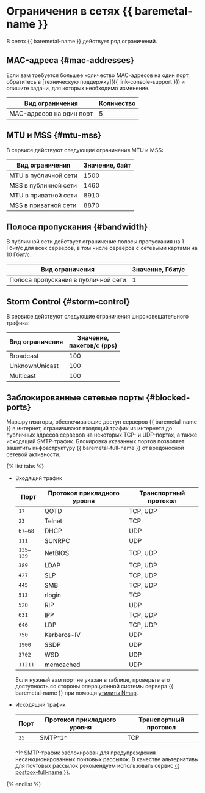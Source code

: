 # Ограничения в сетях {{ baremetal-name }}

В сетях {{ baremetal-name }} действует ряд ограничений.

## MAC-адреса {#mac-addresses}

Если вам требуется большее количество MAC-адресов на один порт, обратитесь в [техническую поддержку]({{ link-console-support }}) и опишите задачи, для которых необходимо изменение.

Вид ограничения | Количество
--- | ---
MAC-адресов на один порт | 5

## MTU и MSS {#mtu-mss}

В сервисе действуют следующие ограничения MTU и MSS:

Вид ограничения | Значение, байт
--- | ---
MTU в публичной сети | 1500
MSS в публичной сети | 1460
MTU в приватной сети | 8910
MSS в приватной сети | 8870

## Полоса пропускания {#bandwidth}

В публичной сети действует ограничение полосы пропускания на 1 Гбит/с для всех серверов, в том числе серверов с сетевыми картами на 10 Гбит/c.

Вид ограничения | Значение, Гбит/с
--- | ---
Полоса пропускания в публичной сети | 1 

## Storm Control {#storm-control}

В сервисе действуют следующие ограничения широковещательного трафика:

Вид ограничения | Значение,</br>пакетов/с (pps)
--- | ---
Broadcast | 100
UnknownUnicast | 100
Multicast | 100

## Заблокированные сетевые порты {#blocked-ports}

Маршрутизаторы, обеспечивающие доступ серверов {{ baremetal-name }} в интернет, ограничивают входящий трафик из интернета до публичных адресов серверов на некоторых TCP- и UDP-портах, а также исходящий SMTP-трафик. Блокировка указанных портов позволяет защитить инфраструктуру {{ baremetal-full-name }} от вредоносной сетевой активности.

{% list tabs %}

- Входящий трафик

  **Порт** | **Протокол прикладного уровня** | **Транспортный протокол**
  --- | --- | ---
  `17` | QOTD | TCP, UDP
  `23` | Telnet | TCP
  `67–68` | DHCP | UDP
  `111` | SUNRPC | UDP
  `135–139` | NetBIOS | TCP, UDP
  `389` | LDAP | TCP, UDP
  `427` | SLP | TCP, UDP
  `445` | SMB | TCP, UDP
  `513` | rlogin | TCP
  `520` | RIP | UDP
  `631` | IPP | TCP, UDP
  `646` | LDP | TCP, UDP
  `750` | Kerberos-IV | UDP
  `1900` | SSDP | UDP
  `3702` | WSD | UDP
  `11211` | memcached | UDP

  Если нужный вам порт не указан в таблице, проверьте его доступность со стороны операционной системы сервера {{ baremetal-name }} при помощи [утилиты Nmap](https://ru.wikipedia.org/wiki/Nmap).

- Исходящий трафик

  **Порт** | **Протокол прикладного уровня** | **Транспортный протокол**
  --- | --- | ---
  `25` | SMTP^1^ | TCP

  ^1^ SMTP-трафик заблокирован для предупреждения несанкционированных почтовых рассылок. В качестве альтернативы для почтовых рассылок рекомендуем использовать сервис [{{ postbox-full-name }}](../../postbox/concepts/index.md).

{% endlist %}